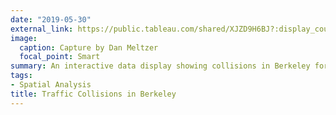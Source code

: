 ```yaml
---
date: "2019-05-30"
external_link: https://public.tableau.com/shared/XJZD9H6BJ?:display_count=yes&:origin=viz_share_link
image:
  caption: Capture by Dan Meltzer
  focal_point: Smart
summary: An interactive data display showing collisions in Berkeley for the year 2002
tags:
- Spatial Analysis
title: Traffic Collisions in Berkeley
---
```

